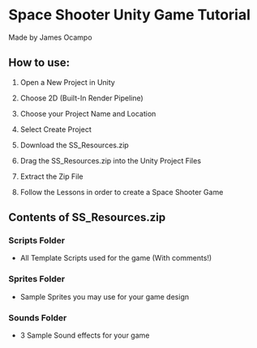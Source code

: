 # Space Shooter Unity Game Tutorial

Made by James Ocampo

## How to use:

1) Open a New Project in Unity

2) Choose 2D (Built-In Render Pipeline)

3) Choose your Project Name and Location
 
4) Select Create Project

5) Download the SS_Resources.zip

6) Drag the SS_Resources.zip into the Unity Project Files

7) Extract the Zip File

8) Follow the Lessons in order to create a Space Shooter Game

## Contents of SS_Resources.zip

### Scripts Folder
- All Template Scripts used for the game (With comments!)

### Sprites Folder
- Sample Sprites you may use for your game design

### Sounds Folder
- 3 Sample Sound effects for your game